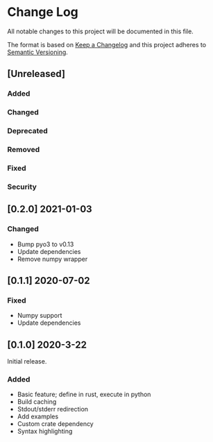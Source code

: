 # Change Log
All notable changes to this project will be documented in this file.

The format is based on [Keep a Changelog](http://keepachangelog.com/)
and this project adheres to [Semantic Versioning](http://semver.org/).

## [Unreleased]

### Added
### Changed
### Deprecated
### Removed
### Fixed
### Security

## [0.2.0] 2021-01-03

### Changed

- Bump pyo3 to v0.13
- Update dependencies
- Remove numpy wrapper

## [0.1.1] 2020-07-02

### Fixed

- Numpy support
- Update dependencies


## [0.1.0] 2020-3-22

Initial release.

### Added

- Basic feature; define in rust, execute in python
- Build caching
- Stdout/stderr redirection
- Add examples
- Custom crate dependency
- Syntax highlighting
